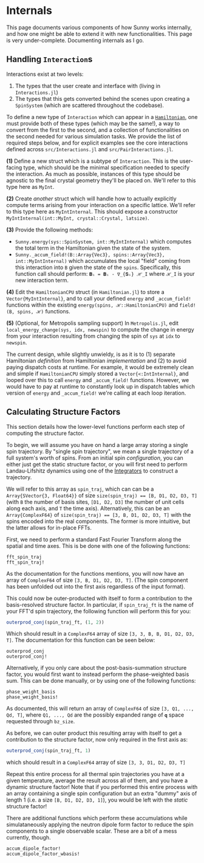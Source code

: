 # Internals

This page documents various components of how Sunny works internally, and how one
might be able to extend it with new functionalities. This page is very under-complete.
Documenting internals as I go.

## Handling `Interaction`s

Interactions exist at two levels:

1. The types that the user create and interface with (living in `Interactions.jl`)
2. The types that this gets converted behind the scenes upon creating a `SpinSystem`
    (which are scattered throughout the codebase).

To define a new type of `Interaction` which can appear in a [`Hamiltonian`](@ref),
one must provide both of these types (which may be the same!), a way to convert from
the first to the second, and a collection of functionalities on the second
needed for various simulation tasks. We provide the list of required steps below, and for
explicit examples see the core interactions defined across `src/Interactions.jl`
and `src/PairInteractions.jl`.

**(1)** Define a new struct which is a subtype of `Interaction`. This is the user-facing
         type, which should be the minimal specification needed to specify the
         interaction. As much as possible, instances of this type should be agnostic to
         the final crystal geometry they'll be placed on. We'll refer to this type
         here as `MyInt`.

**(2)** Create _another_ struct which will handle how to actually explicitly compute
         terms arising from your interaction on a specific lattice. We'll refer to this
         type here as `MyIntInternal`. This should expose a constructor
         `MyIntInternal(int::MyInt, crystal::Crystal, latsize)`.

**(3)** Provide the following methods:

- `Sunny.energy(sys::SpinSystem, int::MyIntInternal)` which computes the total term in the
     Hamiltonian given the state of the system.
- `Sunny._accum_field!(B::Array{Vec3}, spins::Array{Vec3}, int::MyIntInternal)` which
    accumulates the local "field" coming from this interaction into `B` given the state
    of the `spins`. Specifically, this function call should perform:
        ``𝐁ᵢ = 𝐁ᵢ - ∇_{𝐒ᵢ} ℋ_I``
    where ``ℋ_I`` is your new interaction term.


**(4)** Edit the `HamiltonianCPU` struct (in `Hamiltonian.jl`) to store a `Vector{MyIntInternal}`,
    and to call your defined `energy` and `_accum_field!` functions within
    the existing `energy(spins, ℋ::HamiltonianCPU)` and `field!(B, spins, ℋ)` functions.

**(5)** (Optional, for Metropolis sampling support) In `Metropolis.jl`,
edit `local_energy_change(sys, idx, newspin)` to compute the change in energy from your
interaction resulting from changing the spin of `sys` at `idx` to `newspin`.

The current design, while slightly unwieldy, is as it is to (1) separate Hamiltonian *definition*
from Hamiltonian *implementation* and (2) to avoid paying dispatch costs at
runtime. For example, it would be extremely clean and simple if `HamiltonianCPU` simply stored
a `Vector{<:IntInternal}`, and looped over this to call `energy` and `_accum_field!` functions.
However, we would have to pay at runtime to constantly look up in dispatch tables which version
of `energy` and `_accum_field!` we're calling at each loop iteration.

## Calculating Structure Factors

This section details how the lower-level functions perform each step of computing the
structure factor.

To begin, we will assume you have on hand a large array storing a single spin trajectory. By
"single spin trajectory", we mean a single trajectory of a full system's worth of spins.
From an initial spin _configuration_, you can either just get the
static structure factor, or you will first need to perform Landau-Lifshitz dynamics using one of
the [Integrators](@ref) to construct a trajectory.

We will refer to this array as `spin_traj`, which can can be a `Array{SVector{3, Float64}}`
of size `size(spin_traj) == [B, D1, D2, D3, T]` (with `B` the number of basis sites,
`[D1, D2, D3]` the number of unit cells along each axis, and `T` the time axis).
Alternatively, this can be an `Array{ComplexF64}` of `size(spin_traj) == [3, B, D1, D2, D3, T]`
with the spins encoded into the real components. The former is more intuitive, but the
latter allows for in-place FFTs.

First, we need to perform a standard Fast Fourier Transform along the spatial and time axes.
This is be done with one of the following functions:

```@docs
fft_spin_traj
fft_spin_traj!
```

As the documentation for the functions mentions, you will now have an array of `ComplexF64` of
size `[3, B, D1, D2, D3, T]`. (The spin component has been unfolded out into the first axis
regardless of the input format).

This could now be outer-producted with itself to form a contribution to the basis-resolved
structure factor. In particular, if `spin_traj_ft` is the name of your FFT'd spin trajectory,
the following function will perform this for you:

```julia
outerprod_conj(spin_traj_ft, (1, 2))
```

Which should result in a `ComplexF64` array of size `[3, 3, B, B, D1, D2, D3, T]`.
The documentation for this function can be seen below:

```@docs
outerprod_conj
outerprod_conj!
```

Alternatively, if you only care about the post-basis-summation structure factor, you would
first want to instead perform the phase-weighted basis sum. This can be done manually, or
by using one of the following functions:

```@docs
phase_weight_basis
phase_weight_basis!
```

As documented, this will return an array of `ComplexF64` of size `[3, Q1, ..., Qd, T]`,
where `Q1, ..., Qd` are the possibly expanded range of ``𝐪`` space requested through
`bz_size`.

As before, we can outer product this resulting array with itself to get a contribution to the
structure factor, now only required in the first axis as:

```julia
outerprod_conj(spin_traj_ft, 1)
```
which should result in a `ComplexF64` array of size `[3, 3, D1, D2, D3, T]`

Repeat this entire process for all thermal spin trajectories you have at a given temperature,
average the result across all of them, and you have a dynamic structure factor! Note that if
you performed this entire process with an array containing a single spin configuration but
an extra "dummy" axis of length 1 (i.e. a size `[B, D1, D2, D3, 1]`), you would be left with
the _static_ structure factor!

There are additional functions which perform these accumulations while simulataneously
applying the neutron dipole form factor to reduce the spin components to a single
observable scalar. These are a bit of a mess currently, though.

```@docs
accum_dipole_factor!
accum_dipole_factor_wbasis!
```
